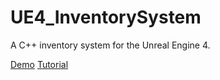 # UE4_InventorySystem

A C++ inventory system for the Unreal Engine 4.

[Demo](https://youtu.be/hjhull5Rn5U)
[Tutorial](https://wiki.unrealengine.com/C%2B%2B_Inventory)